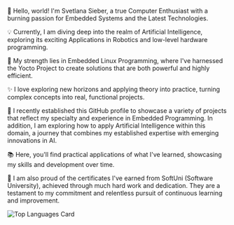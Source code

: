 🚀 Hello, world! I'm Svetlana Sieber, a true Computer Enthusiast with a burning passion for Embedded Systems and the Latest Technologies.

💡 Currently, I am diving deep into the realm of Artificial Intelligence, exploring its exciting Applications in Robotics and low-level hardware programming.

🔧 My strength lies in Embedded Linux Programming, where I've harnessed the Yocto Project to create solutions that are both powerful and highly efficient.

✨ I love exploring new horizons and applying theory into practice, turning complex concepts into real, functional projects.

🌟 I recently established this GitHub profile to showcase a variety of projects that reflect my specialty and experience in Embedded Programming. In addition, I am exploring how to apply Artificial Intelligence within this domain, a journey that combines my established expertise with emerging innovations in AI.

📚 Here, you'll find practical applications of what I've learned, showcasing my skills and development over time.

🏅 I am also proud of the certificates I've earned from SoftUni (Software University), achieved through much hard work and dedication. They are a testament to my commitment and relentless pursuit of continuous learning and improvement.


![Top Languages Card](https://github-readme-stats.vercel.app/api/top-langs/?username=svetlanasieber&layout=compact)


